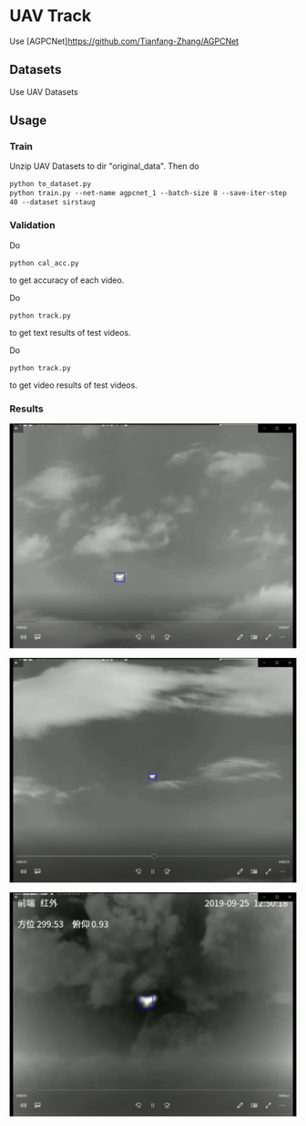 # UAV Track

Use [AGPCNet]https://github.com/Tianfang-Zhang/AGPCNet

## Datasets

Use UAV Datasets

## Usage
### Train
Unzip UAV Datasets to dir "original_data". Then do
```
python to_dataset.py
python train.py --net-name agpcnet_1 --batch-size 8 --save-iter-step 40 --dataset sirstaug
```

### Validation
Do
```
python cal_acc.py
```
to get accuracy of each video.

Do
```
python track.py
```
to get text results of test videos.

Do
```
python track.py
```
to get video results of test videos.

### Results

![](result1.png)

![](result2.png)

![](result3.png)

